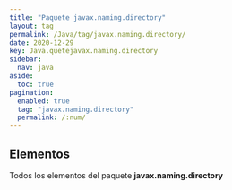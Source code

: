 ```yaml
---
title: "Paquete javax.naming.directory"
layout: tag
permalink: /Java/tag/javax.naming.directory/
date: 2020-12-29
key: Java.quetejavax.naming.directory
sidebar: 
  nav: java
aside: 
  toc: true
pagination: 
  enabled: true
  tag: "javax.naming.directory"
  permalink: /:num/
---
```


<h2>Elementos</h2>
Todos los elementos del paquete <strong>javax.naming.directory</strong>
